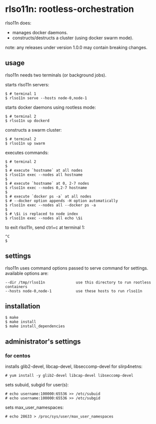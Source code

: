 # rlso11n: rootless-orchestration

rlso11n does:

- manages docker daemons.
- constructs/destructs a cluster (using docker swarm mode).

note: any releases under version 1.0.0 may contain breaking changes.

## usage

rlso11n needs two terminals (or background jobs).

starts rlso11n servers:

```
$ # terminal 1
$ rlso11n serve --hosts node-0,node-1
```

starts docker daemons using rootless mode:

```
$ # terminal 2
$ rlso11n up dockerd
```

constructs a swarm cluster:

```
$ # terminal 2
$ rlso11n up swarm
```

executes commands:

```
$ # terminal 2
$
$ # execute `hostname` at all nodes
$ rlso11n exec --nodes all hostname
$
$ # execute `hostname` at 0, 2-7 nodes
$ rlso11n exec --nodes 0,2-7 hostname
$
$ # execute `docker ps -a` at all nodes
$ # --docker option appends -H option automatically
$ rlso11n exec --nodes all --docker ps -a
$
$ # \$i is replaced to node index
$ rlso11n exec --nodes all echo \$i
```

to exit rlso11n, send ctrl+c at terminal 1:

```
^C
$
```

## settings

rlso11n uses command options passed to serve command for settings. available options are:

```
--dir /tmp/rlso11n              use this directory to run rootless containers
--hosts node-0,node-1           use these hosts to run rlso11n
```

## installation

```
$ make
$ make install
$ make install_dependencies
```

## administrator's settings

### for centos

installs glib2-devel, libcap-devel, libseccomp-devel for slirp4netns:

```
# yum install -y glib2-devel libcap-devel libseccomp-devel
```

sets subuid, subgid for user(s):

```
# echo username:100000:65536 >> /etc/subuid
# echo username:100000:65536 >> /etc/subgid
```

sets max_user_namespaces:

```
# echo 28633 > /proc/sys/user/max_user_namespaces
```
